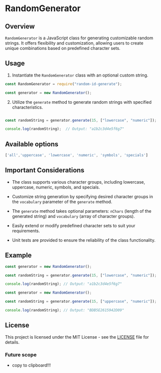 # RandomGenerator

## Overview

`RandomGenerator` is a JavaScript class for generating customizable random strings. It offers flexibility and customization, allowing users to create unique combinations based on predefined character sets.

## Usage

1. Instantiate the `RandomGenerator` class with an optional custom string.

```javascript
const RandomGenerator = require("random-id-generate");

const generator = new RandomGenerator();
```

2. Utilize the `generate` method to generate random strings with specified characteristics.

```Javascript

const randomString = generator.generate(15, ["lowercase", "numeric"]);

console.log(randomString);  // Output: "a1b2c3d4e5f6g7"

```

## Available options

```Javascript
['all','uppercase', 'lowercase', 'numeric', 'symbols', 'specials']
```

## Important Considerations

- The class supports various character groups, including lowercase, uppercase, numeric, symbols, and specials.

- Customize string generation by specifying desired character groups in the `vocabulary` parameter of the `generate` method.

- The `generate` method takes optional parameters: `nChars` (length of the generated string) and `vocabulary` (array of character groups).

- Easily extend or modify predefined character sets to suit your requirements.

- Unit tests are provided to ensure the reliability of the class functionality.

## Example

```javascript
const generator = new RandomGenerator();

const randomString = generator.generate(15, ["lowercase", "numeric"]);

console.log(randomString); // Output: "a1b2c3d4e5f6g7"
```

```javascript
const generator = new RandomGenerator();

const randomString = generator.generate(15, ["uppercase", "numeric"]);

console.log(randomString); // Output: "BDB5E2615942D09"
```

## License

This project is licensed under the MIT License - see the [LICENSE](LICENSE) file for details.

### Future scope

- copy to clipboard!!!
